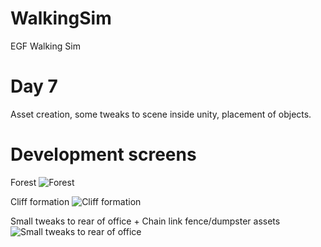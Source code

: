 # WalkingSim
EGF Walking Sim


# Day 7
Asset creation, some tweaks to scene inside unity, placement of objects.


# Development screens

Forest
![Forest](https://i.imgur.com/Hvtki85.png)

Cliff formation
![Cliff formation](https://i.imgur.com/2UYQ4DR.png)

Small tweaks to rear of office + Chain link fence/dumpster assets
![Small tweaks to rear of office](https://i.imgur.com/W9eHpYO.png)


